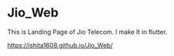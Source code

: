 # Jio_Web

This is Landing Page of Jio Telecom.
I make It in flutter.

https://ishita1608.github.io/Jio_Web/
